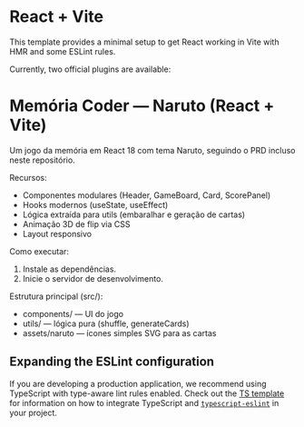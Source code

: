 # React + Vite

This template provides a minimal setup to get React working in Vite with HMR and some ESLint rules.

Currently, two official plugins are available:

# Memória Coder — Naruto (React + Vite)

Um jogo da memória em React 18 com tema Naruto, seguindo o PRD incluso neste repositório.

Recursos:
- Componentes modulares (Header, GameBoard, Card, ScorePanel)
- Hooks modernos (useState, useEffect)
- Lógica extraída para utils (embaralhar e geração de cartas)
- Animação 3D de flip via CSS
- Layout responsivo

Como executar:
1. Instale as dependências.
2. Inicie o servidor de desenvolvimento.

Estrutura principal (src/):
- components/ — UI do jogo
- utils/ — lógica pura (shuffle, generateCards)
- assets/naruto — ícones simples SVG para as cartas

## Expanding the ESLint configuration

If you are developing a production application, we recommend using TypeScript with type-aware lint rules enabled. Check out the [TS template](https://github.com/vitejs/vite/tree/main/packages/create-vite/template-react-ts) for information on how to integrate TypeScript and [`typescript-eslint`](https://typescript-eslint.io) in your project.

